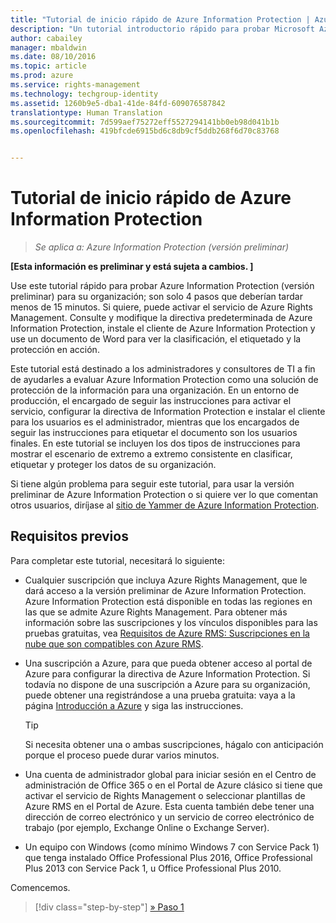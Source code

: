 ```yaml
---
title: "Tutorial de inicio rápido de Azure Information Protection | Azure Rights Management"
description: "Un tutorial introductorio rápido para probar Microsoft Azure Information Protection para su organización en solo 4 pasos que deberían tardar menos de 15 minutos."
author: cabailey
manager: mbaldwin
ms.date: 08/10/2016
ms.topic: article
ms.prod: azure
ms.service: rights-management
ms.technology: techgroup-identity
ms.assetid: 1260b9e5-dba1-41de-84fd-609076587842
translationtype: Human Translation
ms.sourcegitcommit: 7d599aef75272eff5527294141bb0eb98d041b1b
ms.openlocfilehash: 419bfcde6915bd6c8db9cf5ddb268f6d70c83768


---
```


# Tutorial de inicio rápido de Azure Information Protection 

>*Se aplica a: Azure Information Protection (versión preliminar)*

**[Esta información es preliminar y está sujeta a cambios. ]**

Use este tutorial rápido para probar Azure Information Protection (versión preliminar) para su organización; son solo 4 pasos que deberían tardar menos de 15 minutos. Si quiere, puede activar el servicio de Azure Rights Management. Consulte y modifique la directiva predeterminada de Azure Information Protection, instale el cliente de Azure Information Protection y use un documento de Word para ver la clasificación, el etiquetado y la protección en acción.

Este tutorial está destinado a los administradores y consultores de TI a fin de ayudarles a evaluar Azure Information Protection como una solución de protección de la información para una organización. En un entorno de producción, el encargado de seguir las instrucciones para activar el servicio, configurar la directiva de Information Protection e instalar el cliente para los usuarios es el administrador, mientras que los encargados de seguir las instrucciones para etiquetar el documento son los usuarios finales. En este tutorial se incluyen los dos tipos de instrucciones para mostrar el escenario de extremo a extremo consistente en clasificar, etiquetar y proteger los datos de su organización. 

Si tiene algún problema para seguir este tutorial, para usar la versión preliminar de Azure Information Protection o si quiere ver lo que comentan otros usuarios, diríjase al [sitio de Yammer de Azure Information Protection](https://www.yammer.com/askipteam/#/threads/inGroup?type=in_group&feedId=8652489&view=all).

## Requisitos previos 
Para completar este tutorial, necesitará lo siguiente:

- Cualquier suscripción que incluya Azure Rights Management, que le dará acceso a la versión preliminar de Azure Information Protection. Azure Information Protection está disponible en todas las regiones en las que se admite Azure Rights Management. Para obtener más información sobre las suscripciones y los vínculos disponibles para las pruebas gratuitas, vea [Requisitos de Azure RMS: Suscripciones en la nube que son compatibles con Azure RMS](../get-started/requirements-subscriptions.md).

- Una suscripción a Azure, para que pueda obtener acceso al portal de Azure para configurar la directiva de Azure Information Protection. Si todavía no dispone de una suscripción a Azure para su organización, puede obtener una registrándose a una prueba gratuita: vaya a la página [Introducción a Azure](https://account.windowsazure.com/organization) y siga las instrucciones.

  > [!TIP] 
  > Si necesita obtener una o ambas suscripciones, hágalo con anticipación porque el proceso puede durar varios minutos.

- Una cuenta de administrador global para iniciar sesión en el Centro de administración de Office 365 o en el Portal de Azure clásico si tiene que activar el servicio de Rights Management o seleccionar plantillas de Azure RMS en el Portal de Azure. Esta cuenta también debe tener una dirección de correo electrónico y un servicio de correo electrónico de trabajo (por ejemplo, Exchange Online o Exchange Server).

- Un equipo con Windows (como mínimo Windows 7 con Service Pack 1) que tenga instalado Office Professional Plus 2016, Office Professional Plus 2013 con Service Pack 1, u Office Professional Plus 2010. 

Comencemos.

>[!div class="step-by-step"]
[&#187; Paso 1](infoprotect-tutorial-step1.md)





<!--HONumber=Aug16_HO2-->


